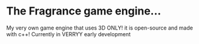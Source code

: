 # The Fragrance game engine...
My very own game engine that uses 3D ONLY! it is open-source and made with c++!
Currently in VERRYY early development
